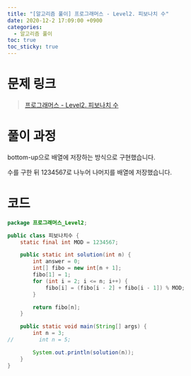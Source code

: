 ```yaml
---
title: "[알고리즘 풀이] 프로그래머스 - Level2. 피보나치 수"
date: 2020-12-2 17:09:00 +0900
categories:
  - 알고리즘 풀이
toc: true
toc_sticky: true
---
```


# 문제 링크

> [프로그래머스 - Level2. 피보나치 수](https://programmers.co.kr/learn/courses/30/lessons/12945)

# 풀이 과정

bottom-up으로 배열에 저장하는 방식으로 구현했습니다.

수를 구한 뒤 1234567로 나누어 나머지를 배열에 저장했습니다.

# 코드

```java
package 프로그래머스_Level2;

public class 피보나치수 {
    static final int MOD = 1234567;

    public static int solution(int n) {
        int answer = 0;
        int[] fibo = new int[n + 1];
        fibo[1] = 1;
        for (int i = 2; i <= n; i++) {
            fibo[i] = (fibo[i - 2] + fibo[i - 1]) % MOD;
        }

        return fibo[n];
    }

    public static void main(String[] args) {
        int n = 3;
//        int n = 5;

        System.out.println(solution(n));
    }
}
```
